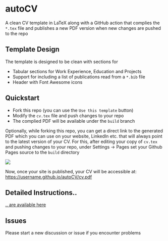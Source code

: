 # autoCV

A clean CV template in LaTeX along with a GitHub action that complies the `*.tex` file and publishes a new PDF version when new changes are pushed to the repo

## Template Design

The template is designed to be clean with sections for
- Tabular sections for Work Experience, Education and Projects
- Support for including a list of publications read from a `*.bib` file
- Header with Font Awesome icons

## Quickstart
- Fork this repo (you can use the `Use this template` button)
- Modify the `cv.tex` file and push changes to your repo
- The complied PDF will be available under the `build` branch

Optionally, while forking this repo, you can get a direct link to the generated PDF which you can use on your website, LinkedIn etc. that will always point to the latest version of your CV. For this, after editing your copy of `cv.tex` and pushing changes to your repo, under Settings -> Pages set your Github Pages source to the `build` directory

![](https://i.imgur.com/lwATw1o.png)

Now, once your site is published, your CV will be accessible at: https://username.github.io/autoCV/cv.pdf

## Detailed Instructions..

[.. are available here](https://github.com/jitinnair1/autoCV/wiki/How-to-use-autoCV:-Detailed-Instructions)

## Issues
Please start a new discussion or issue if you encounter problems
